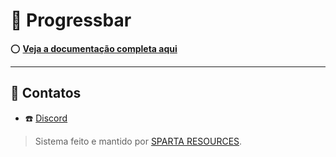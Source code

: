 # 📑 Progressbar

⭕ [**Veja a documentação completa aqui**](https://github.com/gupcdm-jpg/wiki-progressbar/wiki/Sistema-de-Barra-de-Progresso)

---

## 📲 Contatos

- ☎️ [Discord](https://discord.gg/UbzvC9JEAJ)

> Sistema feito e mantido por [SPARTA RESOURCES](https://discord.gg/UbzvC9JEAJ).
